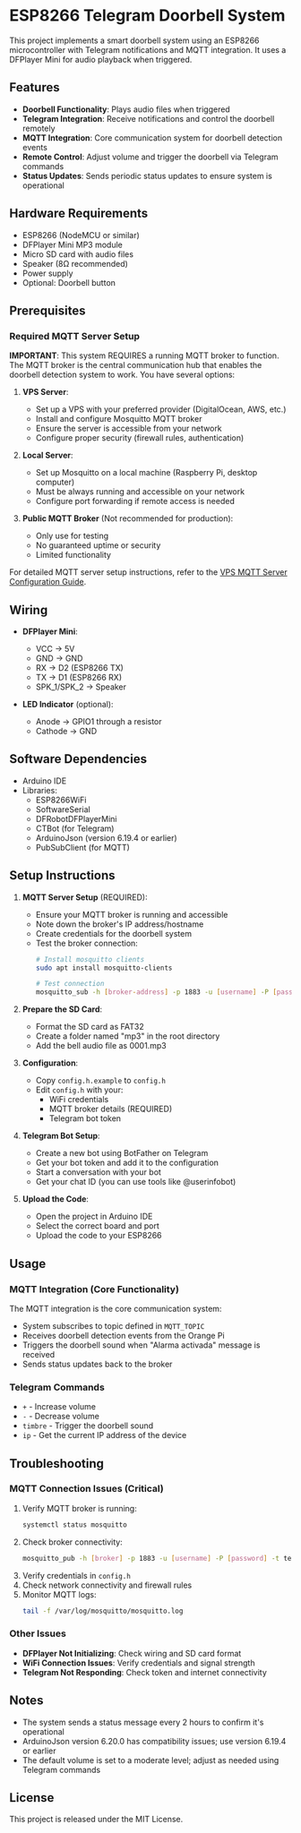 # ESP8266 Telegram Doorbell System

This project implements a smart doorbell system using an ESP8266 microcontroller with Telegram notifications and MQTT integration. It uses a DFPlayer Mini for audio playback when triggered.

## Features

- **Doorbell Functionality**: Plays audio files when triggered
- **Telegram Integration**: Receive notifications and control the doorbell remotely
- **MQTT Integration**: Core communication system for doorbell detection events
- **Remote Control**: Adjust volume and trigger the doorbell via Telegram commands
- **Status Updates**: Sends periodic status updates to ensure system is operational

## Hardware Requirements

- ESP8266 (NodeMCU or similar)
- DFPlayer Mini MP3 module
- Micro SD card with audio files
- Speaker (8Ω recommended)
- Power supply
- Optional: Doorbell button

## Prerequisites

### Required MQTT Server Setup

**IMPORTANT**: This system REQUIRES a running MQTT broker to function. The MQTT broker is the central communication hub that enables the doorbell detection system to work. You have several options:

1. **VPS Server**:
   - Set up a VPS with your preferred provider (DigitalOcean, AWS, etc.)
   - Install and configure Mosquitto MQTT broker
   - Ensure the server is accessible from your network
   - Configure proper security (firewall rules, authentication)

2. **Local Server**:
   - Set up Mosquitto on a local machine (Raspberry Pi, desktop computer)
   - Must be always running and accessible on your network
   - Configure port forwarding if remote access is needed

3. **Public MQTT Broker** (Not recommended for production):
   - Only use for testing
   - No guaranteed uptime or security
   - Limited functionality

For detailed MQTT server setup instructions, refer to the [VPS MQTT Server Configuration Guide](../vps/README.md).

## Wiring

- **DFPlayer Mini**:
  - VCC → 5V
  - GND → GND
  - RX → D2 (ESP8266 TX)
  - TX → D1 (ESP8266 RX)
  - SPK_1/SPK_2 → Speaker

- **LED Indicator** (optional):
  - Anode → GPIO1 through a resistor
  - Cathode → GND

## Software Dependencies

- Arduino IDE
- Libraries:
  - ESP8266WiFi
  - SoftwareSerial
  - DFRobotDFPlayerMini
  - CTBot (for Telegram)
  - ArduinoJson (version 6.19.4 or earlier)
  - PubSubClient (for MQTT)

## Setup Instructions

1. **MQTT Server Setup** (REQUIRED):
   - Ensure your MQTT broker is running and accessible
   - Note down the broker's IP address/hostname
   - Create credentials for the doorbell system
   - Test the broker connection:
     ```bash
     # Install mosquitto clients
     sudo apt install mosquitto-clients
     
     # Test connection
     mosquitto_sub -h [broker-address] -p 1883 -u [username] -P [password] -t "test/#"
     ```

2. **Prepare the SD Card**:
   - Format the SD card as FAT32
   - Create a folder named "mp3" in the root directory
   - Add the bell audio file as 0001.mp3

3. **Configuration**:
   - Copy `config.h.example` to `config.h`
   - Edit `config.h` with your:
     - WiFi credentials
     - MQTT broker details (REQUIRED)
     - Telegram bot token

4. **Telegram Bot Setup**:
   - Create a new bot using BotFather on Telegram
   - Get your bot token and add it to the configuration
   - Start a conversation with your bot
   - Get your chat ID (you can use tools like @userinfobot)

5. **Upload the Code**:
   - Open the project in Arduino IDE
   - Select the correct board and port
   - Upload the code to your ESP8266

## Usage

### MQTT Integration (Core Functionality)

The MQTT integration is the core communication system:
- System subscribes to topic defined in `MQTT_TOPIC`
- Receives doorbell detection events from the Orange Pi
- Triggers the doorbell sound when "Alarma activada" message is received
- Sends status updates back to the broker

### Telegram Commands

- `+` - Increase volume
- `-` - Decrease volume
- `timbre` - Trigger the doorbell sound
- `ip` - Get the current IP address of the device

## Troubleshooting

### MQTT Connection Issues (Critical)
1. Verify MQTT broker is running:
   ```bash
   systemctl status mosquitto
   ```
2. Check broker connectivity:
   ```bash
   mosquitto_pub -h [broker] -p 1883 -u [username] -P [password] -t test -m "test"
   ```
3. Verify credentials in `config.h`
4. Check network connectivity and firewall rules
5. Monitor MQTT logs:
   ```bash
   tail -f /var/log/mosquitto/mosquitto.log
   ```

### Other Issues
- **DFPlayer Not Initializing**: Check wiring and SD card format
- **WiFi Connection Issues**: Verify credentials and signal strength
- **Telegram Not Responding**: Check token and internet connectivity

## Notes

- The system sends a status message every 2 hours to confirm it's operational
- ArduinoJson version 6.20.0 has compatibility issues; use version 6.19.4 or earlier
- The default volume is set to a moderate level; adjust as needed using Telegram commands

## License

This project is released under the MIT License. 